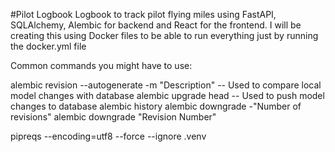 #Pilot Logbook
 Logbook to track pilot flying miles using FastAPI, SQLAlchemy, Alembic for backend and React for the frontend. I will be creating this using Docker files to be able to run everything just by running the 
 docker.yml file

 Common commands you might have to use:
 
 alembic revision --autogenerate -m "Description" -- Used to compare local model changes with database
 alembic upgrade head -- Used to push model changes to database
 alembic history
 alembic downgrade -"Number of revisions"
 alembic downgrade "Revision Number"

 pipreqs --encoding=utf8 --force --ignore .venv
